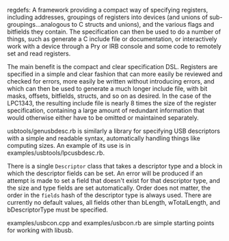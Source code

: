 regdefs:
A framework providing a compact way of specifying registers, including addresses, groupings of registers into devices (and unions of sub-groupings...analogous to C structs and unions), and the various flags and bitfields they contain. The specification can then be used to do a number of things, such as generate a C include file or documentation, or interactively work with a device through a Pry or IRB console and some code to remotely set and read registers.

The main benefit is the compact and clear specification DSL. Registers are specified in a simple and clear fashion that can more easily be reviewed and checked for errors, more easily be written without introducing errors, and which can then be used to generate a much longer include file, with bit masks, offsets, bitfields, structs, and so on as desired. In the case of the LPC1343, the resulting include file is nearly 8 times the size of the register specification, containing a large amount of redundant information that would otherwise either have to be omitted or maintained separately.

usbtools/genusbdesc.rb is similarly a library for specifying USB descriptors with a simple and readable syntax, automatically handling things like computing sizes. An example of its use is in examples/usbtools/lpcusbdesc.rb.

There is a single `Descriptor` class that takes a descriptor type and a block in which the descriptor fields can be set. An error will be produced if an attempt is made to set a field that doesn't exist for that descriptor type, and the size and type fields are set automatically. Order does not matter, the order in the `fields` hash of the descriptor type is always used. There are currently no default values, all fields other than bLength, wTotalLength, and bDescriptorType must be specified.

examples/usbcon.cpp and examples/usbcon.rb are simple starting points for working with libusb.